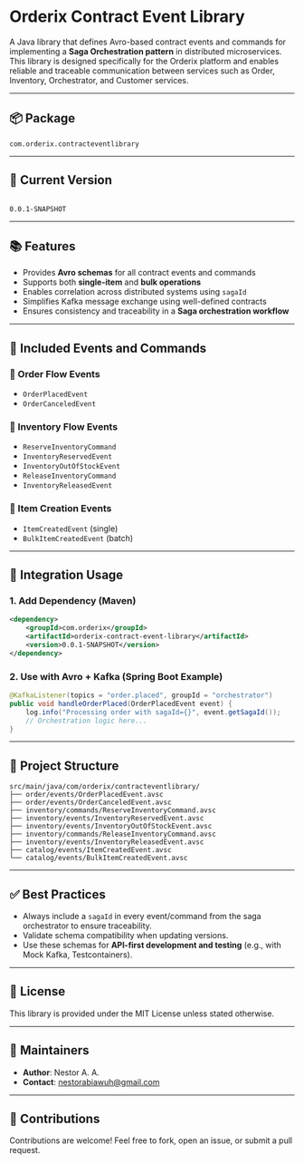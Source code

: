 # Orderix Contract Event Library

A Java library that defines Avro-based contract events and commands for implementing a **Saga Orchestration pattern** in distributed microservices. This library is designed specifically for the Orderix platform and enables reliable and traceable communication between services such as Order, Inventory, Orchestrator, and Customer services.

---

## 📦 Package

`com.orderix.contracteventlibrary`

---

## 📌 Current Version

```

0.0.1-SNAPSHOT

````

---

## 📚 Features

- Provides **Avro schemas** for all contract events and commands
- Supports both **single-item** and **bulk operations**
- Enables correlation across distributed systems using `sagaId`
- Simplifies Kafka message exchange using well-defined contracts
- Ensures consistency and traceability in a **Saga orchestration workflow**

---

## 🧩 Included Events and Commands

### 🛒 Order Flow Events
- `OrderPlacedEvent`
- `OrderCanceledEvent`

### 🧾 Inventory Flow Events
- `ReserveInventoryCommand`
- `InventoryReservedEvent`
- `InventoryOutOfStockEvent`
- `ReleaseInventoryCommand`
- `InventoryReleasedEvent`

### 🧱 Item Creation Events
- `ItemCreatedEvent` (single)
- `BulkItemCreatedEvent` (batch)

---

## 🔗 Integration Usage

### 1. Add Dependency (Maven)

```xml
<dependency>
    <groupId>com.orderix</groupId>
    <artifactId>orderix-contract-event-library</artifactId>
    <version>0.0.1-SNAPSHOT</version>
</dependency>
````

### 2. Use with Avro + Kafka (Spring Boot Example)

```java
@KafkaListener(topics = "order.placed", groupId = "orchestrator")
public void handleOrderPlaced(OrderPlacedEvent event) {
    log.info("Processing order with sagaId={}", event.getSagaId());
    // Orchestration logic here...
}
```

---

## 📁 Project Structure

```
src/main/java/com/orderix/contracteventlibrary/
├── order/events/OrderPlacedEvent.avsc
├── order/events/OrderCanceledEvent.avsc
├── inventory/commands/ReserveInventoryCommand.avsc
├── inventory/events/InventoryReservedEvent.avsc
├── inventory/events/InventoryOutOfStockEvent.avsc
├── inventory/commands/ReleaseInventoryCommand.avsc
├── inventory/events/InventoryReleasedEvent.avsc
├── catalog/events/ItemCreatedEvent.avsc
└── catalog/events/BulkItemCreatedEvent.avsc
```

---

## ✅ Best Practices

* Always include a `sagaId` in every event/command from the saga orchestrator to ensure traceability.
* Validate schema compatibility when updating versions.
* Use these schemas for **API-first development and testing** (e.g., with Mock Kafka, Testcontainers).

---

## 📜 License

This library is provided under the MIT License unless stated otherwise.

---

## 👥 Maintainers

* **Author**: Nestor A. A.
* **Contact**: nestorabiawuh@gmail.com

---

## 🚀 Contributions

Contributions are welcome! Feel free to fork, open an issue, or submit a pull request.

```